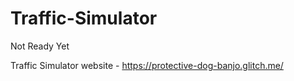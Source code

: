 # Traffic-Simulator

Not Ready Yet

Traffic Simulator website - https://protective-dog-banjo.glitch.me/
